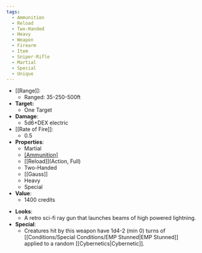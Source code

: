 ```yaml
---
tags:
  - Ammunition
  - Reload
  - Two-Handed
  - Heavy
  - Weapon
  - Firearm
  - Item
  - Sniper-Rifle
  - Martial
  - Special
  - Unique
---
```

- [[Range]]:
	- Ranged: 35-250-500ft
- **Target:**
	- One Target
- **Damage**:
	* 5d6+DEX electric
- [[Rate of Fire]]:
	- 0.5
- **Properties**:
	* Martial
	* [[Ammunition]](4)
	* [[Reload]](Action, Full)
	* Two-Handed
	* [[Gauss]]
	* Heavy
	* Special
- **Value**:
	* 1400 credits
* **Looks**:
	* A retro sci-fi ray gun that launches beams of high powered lightning.
* **Special**:
	* Creatures hit by this weapon have 1d4-2 (min 0) turns of [[Conditions/Special Conditions/EMP Stunned|EMP Stunned]] applied to a random [[Cybernetics|Cybernetic]].